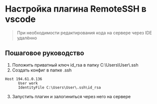 # Настройка плагина RemoteSSH в vscode

> При необходимости редактирования кода на сервере через IDE удалённо

## Пошаговое руководство

1. Положить приватный ключ id_rsa в папку C:\Users\User\\.ssh
2. Создать конфиг в папке .ssh

```
Host 194.61.0.136
      User work
      IdentityFile C:\Users\User\.ssh\id_rsa
```

3. Запустить плагин и залогиниться через него на сервере
